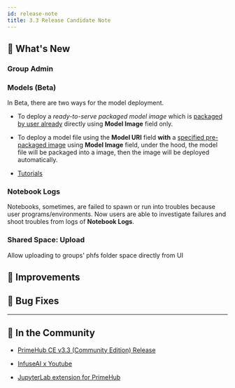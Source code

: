 ```yaml
---
id: release-note
title: 3.3 Release Candidate Note
---
```



## 🌟 What's New

### Group Admin

### Models (Beta)

In Beta, there are two ways for the model deployment.

+ To deploy a *ready-to-serve packaged model image* which is [packaged by user already](model-deployment-language-wrapper-intro) directly using **Model Image** field only.

+ To deploy a model file using the **Model URI** field **with** a [specified pre-packaged image](model-deployment-prepackaged-server-intro) using **Model Image** field, under the hood, the model file will be packaged into a image, then the image will be deployed automatically.

+ [Tutorials](model-deployment-tutorial-concepts)

### Notebook Logs

Notebooks, sometimes, are failed to spawn or run into troubles because user programs/environments. Now users are able to investigate failures and shoot troubles from logs of **Notebook Logs**.


### Shared Space: Upload

Allow uploading to groups' phfs folder space directly from UI

## 🚀 Improvements

## 🧰 Bug Fixes

  
---

## 🎪 In the Community

+ [PrimeHub CE v3.3 (Community Edition) Release](https://github.com/InfuseAI/primehub/releases)

+ [InfuseAI x Youtube](https://www.youtube.com/channel/UCbbRUfqKPWfZxZY62Pian-g)

+ [JupyterLab extension for PrimeHub](https://github.com/InfuseAI/primehub-job/tree/master/jupyterlab_primehub)
